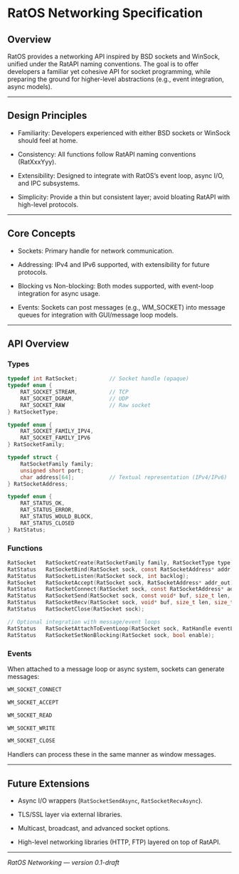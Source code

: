 # RatOS Networking Specification
## Overview

RatOS provides a networking API inspired by BSD sockets and WinSock, unified under the RatAPI naming conventions.
The goal is to offer developers a familiar yet cohesive API for socket programming, while preparing the ground for higher-level abstractions (e.g., event integration, async models).

---

## Design Principles

* Familiarity: Developers experienced with either BSD sockets or WinSock should feel at home.

* Consistency: All functions follow RatAPI naming conventions (RatXxxYyy).

* Extensibility: Designed to integrate with RatOS’s event loop, async I/O, and IPC subsystems.

* Simplicity: Provide a thin but consistent layer; avoid bloating RatAPI with high-level protocols.

---

## Core Concepts

* Sockets: Primary handle for network communication.

* Addressing: IPv4 and IPv6 supported, with extensibility for future protocols.

* Blocking vs Non-blocking: Both modes supported, with event-loop integration for async usage.

* Events: Sockets can post messages (e.g., WM_SOCKET) into message queues for integration with GUI/message loop models.

---

## API Overview
### Types
```c
typedef int RatSocket;          // Socket handle (opaque)
typedef enum {
    RAT_SOCKET_STREAM,          // TCP
    RAT_SOCKET_DGRAM,           // UDP
    RAT_SOCKET_RAW              // Raw socket
} RatSocketType;

typedef enum {
    RAT_SOCKET_FAMILY_IPV4,
    RAT_SOCKET_FAMILY_IPV6
} RatSocketFamily;

typedef struct {
    RatSocketFamily family;
    unsigned short port;
    char address[64];           // Textual representation (IPv4/IPv6)
} RatSocketAddress;

typedef enum {
    RAT_STATUS_OK,
    RAT_STATUS_ERROR,
    RAT_STATUS_WOULD_BLOCK,
    RAT_STATUS_CLOSED
} RatStatus;
```

### Functions
```c
RatSocket   RatSocketCreate(RatSocketFamily family, RatSocketType type);
RatStatus   RatSocketBind(RatSocket sock, const RatSocketAddress* addr);
RatStatus   RatSocketListen(RatSocket sock, int backlog);
RatSocket   RatSocketAccept(RatSocket sock, RatSocketAddress* addr_out);
RatStatus   RatSocketConnect(RatSocket sock, const RatSocketAddress* addr);
RatStatus   RatSocketSend(RatSocket sock, const void* buf, size_t len, size_t* sent);
RatStatus   RatSocketRecv(RatSocket sock, void* buf, size_t len, size_t* recvd);
RatStatus   RatSocketClose(RatSocket sock);

// Optional integration with message/event loops
RatStatus   RatSocketAttachToEventLoop(RatSocket sock, RatHandle eventLoop);
RatStatus   RatSocketSetNonBlocking(RatSocket sock, bool enable);
```

### Events

When attached to a message loop or async system, sockets can generate messages:
```c
WM_SOCKET_CONNECT

WM_SOCKET_ACCEPT

WM_SOCKET_READ

WM_SOCKET_WRITE

WM_SOCKET_CLOSE
```
Handlers can process these in the same manner as window messages.

---

## Future Extensions

* Async I/O wrappers (`RatSocketSendAsync`, `RatSocketRecvAsync`).

* TLS/SSL layer via external libraries.

* Multicast, broadcast, and advanced socket options.

* High-level networking libraries (HTTP, FTP) layered on top of RatAPI.

---

*RatOS Networking — version 0.1-draft*